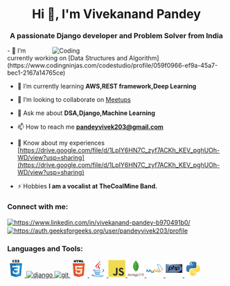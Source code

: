 <h1 align="center">Hi 👋, I'm Vivekanand Pandey</h1>
<h3 align="center">A passionate Django developer and Problem Solver from India</h3>
<img align="right" alt="Coding" width="400" src="https://encrypted-tbn0.gstatic.com/images?q=tbn:ANd9GcTENqHmmRXf4eKZsLmSx2E-4odiXy5fLxiLfw&usqp=CAU">
- 🔭 I’m currently working on [Data Structures and Algorithm](https://www.codingninjas.com/codestudio/profile/059f0966-ef9a-45a7-bec1-2167a14765ce)

- 🌱 I’m currently learning **AWS,REST framework,Deep Learning**

- 👯 I’m looking to collaborate on [Meetups](https://github.com/vivekanand321/Meetups)

- 💬 Ask me about **DSA,Django,Machine Learning**

- 📫 How to reach me **pandeyvivek203@gmail.com**

- 📄 Know about my experiences [https://drive.google.com/file/d/1LpIY6HN7C_zyf7ACKh_KEV_pghUOh-WD/view?usp=sharing](https://drive.google.com/file/d/1LpIY6HN7C_zyf7ACKh_KEV_pghUOh-WD/view?usp=sharing)

- ⚡ Hobbies **I am a vocalist at TheCoalMine Band.**

<h3 align="left">Connect with me:</h3>
<p align="left">
<a href="https://linkedin.com/in/https://www.linkedin.com/in/vivekanand-pandey-b970491b0/" target="blank"><img align="center" src="https://raw.githubusercontent.com/rahuldkjain/github-profile-readme-generator/master/src/images/icons/Social/linked-in-alt.svg" alt="https://www.linkedin.com/in/vivekanand-pandey-b970491b0/" height="30" width="40" /></a>
<a href="https://auth.geeksforgeeks.org/user/https://auth.geeksforgeeks.org/user/pandeyvivek203/profile" target="blank"><img align="center" src="https://raw.githubusercontent.com/rahuldkjain/github-profile-readme-generator/master/src/images/icons/Social/geeks-for-geeks.svg" alt="https://auth.geeksforgeeks.org/user/pandeyvivek203/profile" height="30" width="40" /></a>
</p>

<h3 align="left">Languages and Tools:</h3>
<p align="left"> <a href="https://www.w3schools.com/css/" target="_blank" rel="noreferrer"> <img src="https://raw.githubusercontent.com/devicons/devicon/master/icons/css3/css3-original-wordmark.svg" alt="css3" width="40" height="40"/> </a> <a href="https://www.djangoproject.com/" target="_blank" rel="noreferrer"> <img src="https://cdn.worldvectorlogo.com/logos/django.svg" alt="django" width="40" height="40"/> </a> <a href="https://git-scm.com/" target="_blank" rel="noreferrer"> <img src="https://www.vectorlogo.zone/logos/git-scm/git-scm-icon.svg" alt="git" width="40" height="40"/> </a> <a href="https://www.w3.org/html/" target="_blank" rel="noreferrer"> <img src="https://raw.githubusercontent.com/devicons/devicon/master/icons/html5/html5-original-wordmark.svg" alt="html5" width="40" height="40"/> </a> <a href="https://www.java.com" target="_blank" rel="noreferrer"> <img src="https://raw.githubusercontent.com/devicons/devicon/master/icons/java/java-original.svg" alt="java" width="40" height="40"/> </a> <a href="https://developer.mozilla.org/en-US/docs/Web/JavaScript" target="_blank" rel="noreferrer"> <img src="https://raw.githubusercontent.com/devicons/devicon/master/icons/javascript/javascript-original.svg" alt="javascript" width="40" height="40"/> </a> <a href="https://www.mongodb.com/" target="_blank" rel="noreferrer"> <img src="https://raw.githubusercontent.com/devicons/devicon/master/icons/mongodb/mongodb-original-wordmark.svg" alt="mongodb" width="40" height="40"/> </a> <a href="https://www.mysql.com/" target="_blank" rel="noreferrer"> <img src="https://raw.githubusercontent.com/devicons/devicon/master/icons/mysql/mysql-original-wordmark.svg" alt="mysql" width="40" height="40"/> </a> <a href="https://www.php.net" target="_blank" rel="noreferrer"> <img src="https://raw.githubusercontent.com/devicons/devicon/master/icons/php/php-original.svg" alt="php" width="40" height="40"/> </a> <a href="https://www.python.org" target="_blank" rel="noreferrer"> <img src="https://raw.githubusercontent.com/devicons/devicon/master/icons/python/python-original.svg" alt="python" width="40" height="40"/> </a> </p>

